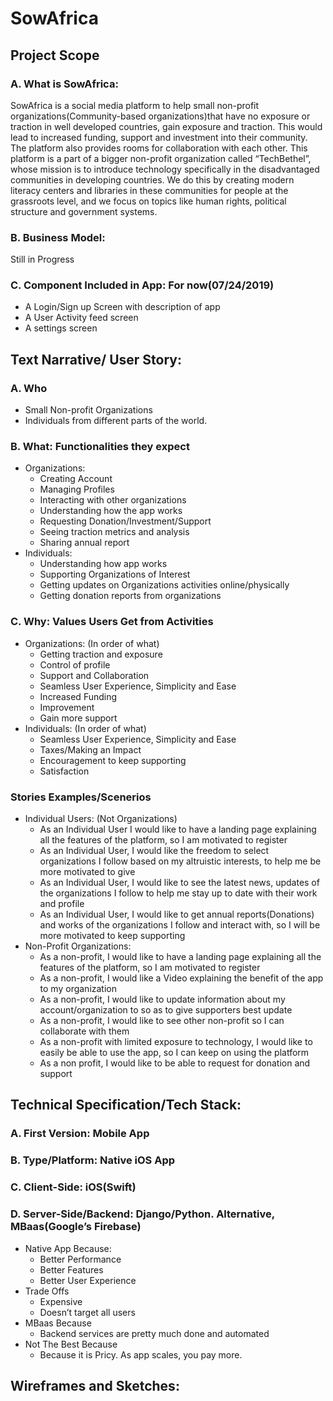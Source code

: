 # SowAfrica

## Project Scope
   ### A. What is SowAfrica: 
   SowAfrica is a social media platform to help small non-profit organizations(Community-based organizations)that have no     	 exposure or traction in well developed countries, gain exposure and traction. This would lead to increased funding, support    and investment into their community. The platform also provides rooms for collaboration with each other. 
   This platform is a part of a bigger non-profit organization called “TechBethel”, whose mission is to introduce technology
   specifically in the disadvantaged communities in developing countries. We do this by creating modern literacy centers and
   libraries in these communities for people at the grassroots level, and we focus on topics like human rights, political
   structure and government systems.
   ### B. Business Model:
   Still in Progress
   ### C. Component Included in App: For now(07/24/2019)
   - A Login/Sign up Screen with description of app
   - A User Activity feed screen
   - A settings screen

## Text Narrative/ User Story:
   ### A. Who
   - Small Non-profit Organizations
   - Individuals from different parts of the world.
   ### B. What: Functionalities they expect
   - Organizations:
      - Creating Account 
      - Managing Profiles
      - Interacting with other organizations
      - Understanding how the app works
      - Requesting Donation/Investment/Support
      - Seeing traction metrics and analysis
      - Sharing annual report
  -  Individuals:
      - Understanding how app works
      - Supporting Organizations of Interest
      - Getting updates on Organizations activities online/physically
      - Getting donation reports from organizations
  ### C. Why: Values Users Get from Activities
  - Organizations: (In order of what)
      - Getting traction and exposure
      - Control of profile
      - Support and Collaboration
      - Seamless User Experience, Simplicity and Ease
      - Increased Funding
      - Improvement
      - Gain more support
   - Individuals: (In order of what)
      - Seamless User Experience, Simplicity and Ease
      - Taxes/Making an Impact
      - Encouragement to keep supporting
      - Satisfaction
  ### Stories Examples/Scenerios
  - Individual Users: (Not Organizations)
     - As an Individual User I would like to have a landing page explaining all the features of the platform, so I am motivated to register
     - As an Individual User, I would like the freedom to select organizations I follow based on my altruistic interests, to help me be more motivated to give
     - As an Individual User, I would like to see the latest news, updates of the organizations I follow to help me stay up to date with their work and profile
     - As an Individual User, I would like to get annual reports(Donations) and works of the organizations I follow and interact with, so I will be more motivated to keep supporting
  - Non-Profit Organizations: 
     - As a non-profit, I would like to have a landing page explaining all the features of the platform, so I am motivated to register
     - As a non-profit, I would like a Video explaining the benefit of the app to my organization
     - As a non-profit, I would like to update information about my account/organization to so as to give supporters best update
     - As a non-profit, I would like to see other non-profit so I can collaborate with them
     - As a non-profit with limited exposure to technology, I would like to easily be able to use the app, so I can keep on using the platform
     - As a non profit, I would like to be able to request for donation and support

## Technical Specification/Tech Stack:
   ### A. First Version: Mobile App
   ### B. Type/Platform: Native iOS App
   ### C. Client-Side: iOS(Swift) 
   ### D. Server-Side/Backend: Django/Python. Alternative, MBaas(Google’s Firebase)
   - Native App Because: 	     
     - Better Performance		
     - Better Features			
     - Better User Experience
   - Trade Offs
     - Expensive
     - Doesn’t target all users
   - MBaas Because						 
     - Backend services are pretty much done and automated        
   - Not The Best Because
     - Because it is Pricy. As app scales, you pay more. 
## Wireframes and Sketches:

		      



		


